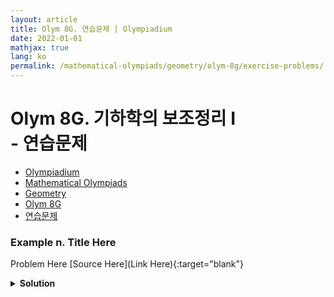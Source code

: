 ```yaml
---
layout: article
title: Olym 8G. 연습문제 | Olympiadium
date: 2022-01-01
mathjax: true
lang: ko
permalink: /mathematical-olympiads/geometry/olym-8g/exercise-problems/
---
```

# Olym 8G. 기하학의 보조정리 I <br> <ssup> - 연습문제</ssup>

<ul class="breadcrumb">
	<li><a href="{{ site.baseurl }}/">Olympiadium</a></li> 
	<li><a href="{{ site.baseurl }}/mathematical-olympiads/">Mathematical Olympiads</a></li> 
	<li><a href="{{ site.baseurl }}/mathematical-olympiads/geometry/">Geometry</a></li> 
	<li><a href="{{ site.baseurl }}/mathematical-olympiads/geometry/olym-8g/">Olym 8G</a></li> 
	<li><a href="{{ site.baseurl }}/mathematical-olympiads/geometry/olym-8g/exercise-problems/">연습문제</a></li>
</ul>

### Example n. Title Here
<skyblueboard> Problem Here </skyblueboard>
[Source Here](Link Here){:target="blank"}
<pinkborder><details>
<summary><b>Solution</b></summary>
Solution Here. 
</details></pinkborder>


